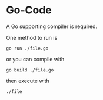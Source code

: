 # Go-Code

A Go supporting compiler is required.

One method to run is

`go run ./file.go`

or you can compile with

`go build ./file.go`

then execute with

`./file`